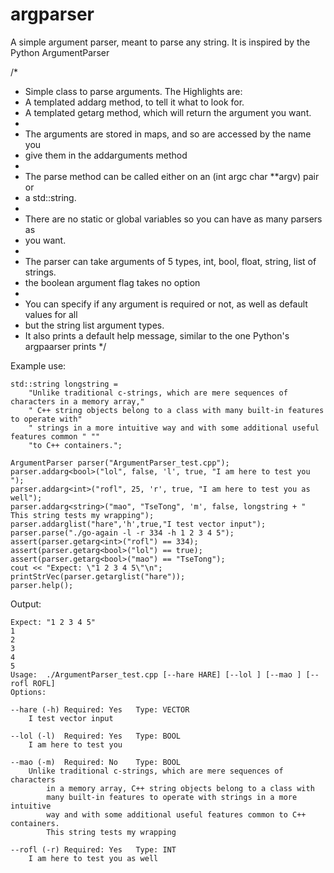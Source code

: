 argparser
=========

A simple argument parser, meant to parse any string. It is inspired by the Python ArgumentParser

/*
 * Simple class to parse arguments. The Highlights are:
 * 	A templated addarg method, to tell it what to look for.
 * 	A templated getarg method, which will return the argument you want.
 *
 * The arguments are stored in maps, and so are accessed by the name you
 * 	give them in the addarguments method
 *
 * The parse method can be called either on an (int argc char **argv) pair or
 * 	a std::string.
 *
 * There are no static or global variables so you can have as many parsers as
 * 	you want.
 *
 * The parser can take arguments of 5 types, int, bool, float, string, list of strings.
 * 	the boolean argument flag takes no option
 *
 * You can specify if any argument is required or not, as well as default values for all
 * 	but the string list argument types.
 * It also prints a default help message, similar to the one Python's argpaarser prints
 */

Example use:

	std::string longstring =
		"Unlike traditional c-strings, which are mere sequences of characters in a memory array,"
		" C++ string objects belong to a class with many built-in features to operate with"
		" strings in a more intuitive way and with some additional useful features common " ""
		"to C++ containers.";

	ArgumentParser parser("ArgumentParser_test.cpp");
	parser.addarg<bool>("lol", false, 'l', true, "I am here to test you ");
	parser.addarg<int>("rofl", 25, 'r', true, "I am here to test you as well");
	parser.addarg<string>("mao", "TseTong", 'm', false, longstring + " This string tests my wrapping");
	parser.addarglist("hare",'h',true,"I test vector input");
	parser.parse("./go-again -l -r 334 -h 1 2 3 4 5");
	assert(parser.getarg<int>("rofl") == 334);
	assert(parser.getarg<bool>("lol") == true);
	assert(parser.getarg<bool>("mao") == "TseTong");
	cout << "Expect: \"1 2 3 4 5\"\n";
	printStrVec(parser.getarglist("hare"));
	parser.help();

Output:

	Expect: "1 2 3 4 5"
	1
	2
	3
	4
	5
	Usage:	./ArgumentParser_test.cpp [--hare HARE] [--lol ] [--mao ] [--rofl ROFL] 
	Options:

	--hare (-h)	Required: Yes	Type: VECTOR
		I test vector input
	
	--lol (-l)	Required: Yes	Type: BOOL
		I am here to test you 
	
	--mao (-m)	Required: No	Type: BOOL
		Unlike traditional c-strings, which are mere sequences of characters 
			in a memory array, C++ string objects belong to a class with 
			many built-in features to operate with strings in a more intuitive 
			way and with some additional useful features common to C++ containers. 
			This string tests my wrapping
	
	--rofl (-r)	Required: Yes	Type: INT
		I am here to test you as well

